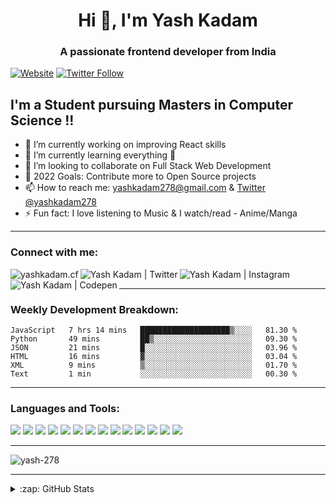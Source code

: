 <h1 align="center">Hi 👋, I'm Yash Kadam</h1>
<h3 align="center">A passionate frontend developer from India</h3>

[![Website](https://img.shields.io/website?label=yashkadam.cf&style=for-the-badge&url=https://www.yashkadam.cf/)](https://www.yashkadam.cf/)
[![Twitter Follow](https://img.shields.io/twitter/follow/yashkadam278?color=1DA1F2&logo=twitter&style=for-the-badge)](https://twitter.com/intent/follow?original_referer=https%3A%2F%2Fgithub.com%2Fyash-278&screen_name=yashkadam278)

## I'm a Student pursuing Masters in Computer Science !!

- 🔭 I’m currently working on improving React skills
- 🌱 I’m currently learning everything 🤣
- 👯 I’m looking to collaborate on Full Stack Web Development
- 🥅 2022 Goals: Contribute more to Open Source projects
- 📫 How to reach me: [yashkadam278@gmail.com](mailto:yashkadam278@gmail.com) & [Twitter @yashkadam278](https://twitter.com/yashkadam278)
- ⚡ Fun fact: I love listening to Music & I watch/read - Anime/Manga

---

### Connect with me:

[<img align="left" alt="yashkadam.cf" src="https://img.shields.io/badge/website-000000?style=for-the-badge&logo=About.me&logoColor=white" />][website]
[<img align="left" alt="Yash Kadam | Twitter" src="https://img.shields.io/badge/Twitter-1DA1F2?style=for-the-badge&logo=twitter&logoColor=white" />][twitter]
[<img align="left" alt="Yash Kadam | Instagram" src="https://img.shields.io/badge/Instagram-E4405F?style=for-the-badge&logo=instagram&logoColor=white" />][instagram]
[<img align="left" alt="Yash Kadam | Codepen" src="https://img.shields.io/badge/Codepen-000000?style=for-the-badge&logo=codepen&logoColor=white" />][codepen]

<br />

---

### Weekly Development Breakdown:

<!--START_SECTION:waka-->

```text
JavaScript   7 hrs 14 mins   ████████████████████▒░░░░   81.30 %
Python       49 mins         ██▒░░░░░░░░░░░░░░░░░░░░░░   09.30 %
JSON         21 mins         █░░░░░░░░░░░░░░░░░░░░░░░░   03.96 %
HTML         16 mins         ▓░░░░░░░░░░░░░░░░░░░░░░░░   03.04 %
XML          9 mins          ▒░░░░░░░░░░░░░░░░░░░░░░░░   01.70 %
Text         1 min           ░░░░░░░░░░░░░░░░░░░░░░░░░   00.30 %
```

<!--END_SECTION:waka-->

---

### Languages and Tools:

<img src="https://img.shields.io/badge/HTML5-E34F26?style=for-the-badge&logo=html5&logoColor=white" /> <img src="https://img.shields.io/badge/HTML5-E34F26?style=for-the-badge&logo=html5&logoColor=white"/> <img src="https://img.shields.io/badge/CSS3-1572B6?style=for-the-badge&logo=css3&logoColor=white"/> <img src="https://img.shields.io/badge/JavaScript-323330?style=for-the-badge&logo=javascript&F7DF1E"/> <img src="https://img.shields.io/badge/Node.js-339933?style=for-the-badge&logo=nodedotjs&logoColor=white"/> <img src="https://img.shields.io/badge/Sass-CC6699?style=for-the-badge&logo=sass&logoColor=white"/> <img src="https://img.shields.io/badge/Tailwind_CSS-38B2AC?style=for-the-badge&logo=tailwind-css&white"/> <img src="https://img.shields.io/badge/Express.js-000000?style=for-the-badge&logo=express&logoColor=white"/> <img src="https://img.shields.io/badge/React-20232A?style=for-the-badge&logo=react&logoColor=61DAFB"/> <img src="https://img.shields.io/badge/React_Router-CA4245?style=for-the-badge&logo=react-router&white"/> <img src="https://img.shields.io/badge/Redux-593D88?style=for-the-badge&logo=redux&logoColor=white"/> <img src="https://img.shields.io/badge/MongoDB-4EA94B?style=for-the-badge&logo=mongodb&logoColor=white"/> <img src="https://img.shields.io/badge/Netlify-00C7B7?style=for-the-badge&logo=netlify&logoColor=white"/> <img src="https://img.shields.io/badge/Figma-F24E1E?style=for-the-badge&logo=figma&logoColor=white"/>

---

<p>
  <img align="center" src="https://github-readme-stats.vercel.app/api/top-langs?username=yash-278&show_icons=true&theme=dark&locale=en&layout=compact" alt="yash-278" />
</p>

---

<p>
<details>
  <summary>:zap: GitHub Stats</summary>
  <br/>
  <img align="center" src="https://github-readme-stats.vercel.app/api?username=yash-278&show_icons=true&theme=dark&locale=en" alt="yash-278" />

</details>
</p>

[website]: https://www.yashkadam.cf/
[twitter]: https://twitter.com/yashkadam278
[instagram]: https://www.instagram.com/yash__codes
[codepen]: https://codepen.io/yash-278
